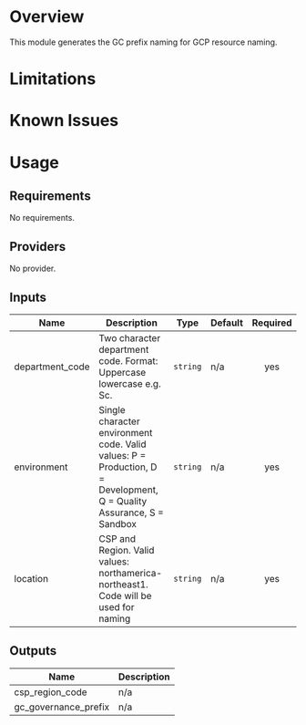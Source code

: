 # Overview
This module generates the GC prefix naming for GCP resource naming.

# Limitations

# Known Issues

# Usage
<!-- BEGINNING OF PRE-COMMIT-TERRAFORM DOCS HOOK -->
## Requirements

No requirements.

## Providers

No provider.

## Inputs

| Name | Description | Type | Default | Required |
|------|-------------|------|---------|:--------:|
| department\_code | Two character department code. Format: Uppercase lowercase e.g. Sc. | `string` | n/a | yes |
| environment | Single character environment code. Valid values: P = Production, D = Development, Q = Quality Assurance, S = Sandbox | `string` | n/a | yes |
| location | CSP and Region. Valid values: northamerica-northeast1. Code will be used for naming | `string` | n/a | yes |

## Outputs

| Name | Description |
|------|-------------|
| csp\_region\_code | n/a |
| gc\_governance\_prefix | n/a |

<!-- END OF PRE-COMMIT-TERRAFORM DOCS HOOK -->
